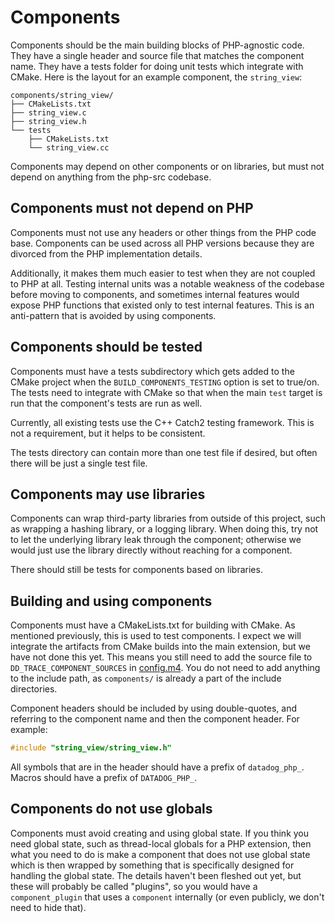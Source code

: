# Components

Components should be the main building blocks of PHP-agnostic code. They have a
single header and source file that matches the component name. They have a tests
folder for doing unit tests which integrate with CMake. Here is the layout for
an example component, the `string_view`:

    components/string_view/
    ├── CMakeLists.txt
    ├── string_view.c
    ├── string_view.h
    └── tests
        ├── CMakeLists.txt
        └── string_view.cc

Components may depend on other components or on libraries, but must not depend
on anything from the php-src codebase.

## Components must not depend on PHP

Components must not use any headers or other things from the PHP code base.
Components can be used across all PHP versions because they are divorced from
the PHP implementation details.

Additionally, it makes them much easier to test when they are not coupled to PHP
at all. Testing internal units was a notable weakness of the codebase before
moving to components, and sometimes internal features would expose PHP functions
that existed only to test internal features. This is an anti-pattern that is
avoided by using components.

## Components should be tested

Components must have a tests subdirectory which gets added to the CMake project
when the `BUILD_COMPONENTS_TESTING` option is set to true/on. The tests need to
integrate with CMake so that when the main `test` target is run that the
component's tests are run as well.

Currently, all existing tests use the C++ Catch2 testing framework. This is not
a requirement, but it helps to be consistent.

The tests directory can contain more than one test file if desired, but often
there will be just a single test file.

## Components may use libraries

Components can wrap third-party libraries from outside of this project, such as
wrapping a hashing library, or a logging library. When doing this, try not to
let the underlying library leak through the component; otherwise we would just
use the library directly without reaching for a component.

There should still be tests for components based on libraries.

## Building and using components

Components must have a CMakeLists.txt for building with CMake. As mentioned
previously, this is used to test components. I expect we will integrate the
artifacts from CMake builds into the main extension, but we have not done this
yet. This means you still need to add the source file to
`DD_TRACE_COMPONENT_SOURCES` in [config.m4](../config.m4). You do not need to
add anything to the include path, as `components/` is already a part of the
include directories.

Component headers should be included by using double-quotes, and referring to
the component name and then the component header. For example:

```c
#include "string_view/string_view.h"
```

All symbols that are in the header should have a prefix of `datadog_php_`.
Macros should have a prefix of `DATADOG_PHP_`.

## Components do not use globals

Components must avoid creating and using global state. If you think you need
global state, such as thread-local globals for a PHP extension, then what you
need to do is make a component that does not use global state which is then
wrapped by something that is specifically designed for handling the global
state. The details haven't been fleshed out yet, but these will probably be
called "plugins", so you would have a `component_plugin` that uses a
`component` internally (or even publicly, we don't need to hide that).


